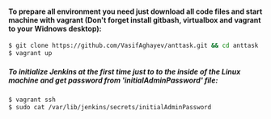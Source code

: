 #### To prepare all environment you need just download all code files and start machine with vagrant (Don't forget install gitbash, virtualbox and vagrant to your Widnows desktop):
```bash
$ git clone https://github.com/VasifAghayev/anttask.git && cd anttask
$ vagrant up
```

##### To initialize Jenkins at the first time just to to the inside of the Linux machine and get password from 'initialAdminPassword' file:
```bash
$ vagrant ssh
$ sudo cat /var/lib/jenkins/secrets/initialAdminPassword
```
